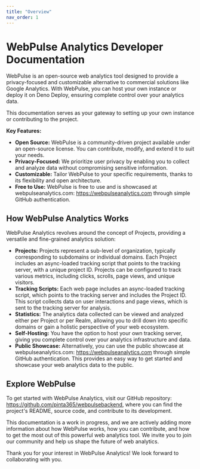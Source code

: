 ```yaml
---
title: "Overview"
nav_order: 1
---
```


# WebPulse Analytics Developer Documentation

WebPulse is an open-source web analytics tool designed to provide a privacy-focused and customizable alternative to
commercial solutions like Google Analytics. With WebPulse, you can host your own instance or deploy it on Deno Deploy,
ensuring complete control over your analytics data.

This documentation serves as your gateway to setting up your own instance or contributing to the project.

**Key Features:**

- **Open Source:** WebPulse is a community-driven project available under an open-source license. You can contribute,
  modify, and extend it to suit your needs.
- **Privacy-Focused:** We prioritize user privacy by enabling you to collect and analyze data without compromising
  sensitive information.
- **Customizable:** Tailor WebPulse to your specific requirements, thanks to its flexibility and open architecture.
- **Free to Use:** WebPulse is free to use and is showcased at webpulseanalytics.com: https://webpulseanalytics.com
  through simple GitHub authentication.

## How WebPulse Analytics Works

WebPulse Analytics revolves around the concept of Projects, providing a versatile and fine-grained analytics solution:

- **Projects:** Projects represent a sub-level of organization, typically corresponding to subdomains or individual
  domains. Each Project includes an async-loaded tracking script that points to the tracking server, with a unique
  project ID. Projects can be configured to track various metrics, including clicks, scrolls, page views, and unique
  visitors.
- **Tracking Scripts:** Each web page includes an async-loaded tracking script, which points to the tracking server and
  includes the Project ID. This script collects data on user interactions and page views, which is sent to the tracking
  server for analysis.
- **Statistics:** The analytics data collected can be viewed and analyzed either per Project or per Realm, allowing you
  to drill down into specific domains or gain a holistic perspective of your web ecosystem.
- **Self-Hosting:** You have the option to host your own tracking server, giving you complete control over your
  analytics infrastructure and data.
- **Public Showcase:** Alternatively, you can use the public showcase at webpulseanalytics.com:
  https://webpulseanalytics.com through simple GitHub authentication. This provides an easy way to get started and
  showcase your web analytics data to the public.

## Explore WebPulse

To get started with WebPulse Analytics, visit our GitHub repository: https://github.com/pinta365/webpulsebackend, where
you can find the project's README, source code, and contribute to its development.

This documentation is a work in progress, and we are actively adding more information about how WebPulse works, how you
can contribute, and how to get the most out of this powerful web analytics tool. We invite you to join our community and
help us shape the future of web analytics.

Thank you for your interest in WebPulse Analytics! We look forward to collaborating with you.
